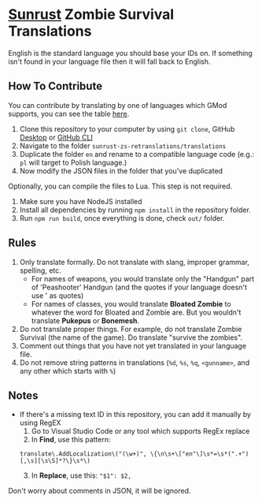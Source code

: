 # [Sunrust](https://sunrust.org/) Zombie Survival Translations

English is the standard language you should base your IDs on.
If something isn't found in your language file then it will fall back to English.

## How To Contribute
You can contribute by translating by one of languages which GMod supports, you can see the table [here](https://wiki.facepunch.com/gmod/Addon_Localization#supportedlanguages).

1. Clone this repository to your computer by using `git clone`, GitHub [Desktop](https://desktop.github.com/download/) or [GitHub CLI](https://cli.github.com/)
2. Navigate to the folder `sunrust-zs-retranslations/translations`
3. Duplicate the folder `en` and rename to a compatible language code (e.g.: `pl` will target to Polish language.)
4. Now modify the JSON files in the folder that you've duplicated

Optionally, you can compile the files to Lua. This step is not required.
1. Make sure you have NodeJS installed
2. Install all dependencies by running `npm install` in the repository folder.
3. Run `npm run build`, once everything is done, check `out/` folder.

## Rules

1. Only translate formally. Do not translate with slang, improper grammar, spelling, etc.
    - For names of weapons, you would translate only the "Handgun" part of 'Peashooter' Handgun (and the quotes if your language doesn't use ' as quotes)
    - For names of classes, you would translate **Bloated Zombie** to whatever the word for Bloated and Zombie are. But you wouldn't translate **Pukepus** or **Bonemesh**.
2. Do not translate proper things. For example, do not translate Zombie Survival (the name of the game). Do translate "survive the zombies".
3. Comment out things that you have not yet translated in your language file.
4. Do not remove string patterns in translations (`%d`, `%s`, `%q`, `<gunname>`, and any other which starts with `%`)

## Notes

- If there's a missing text ID in this repository, you can add it manually by using RegEX
    1. Go to Visual Studio Code or any tool which supports RegEx replace
    2. In **Find**, use this pattern: 
    ```
    translate\.AddLocalization\("(\w+)", \{\n\s+\["en"\]\s*=\s*(".+")[,\s][\s\S]*?\}\s*\)
    ```
    3. In **Replace**, use this: `"$1": $2,`


Don't worry about comments in JSON, it will be ignored.
